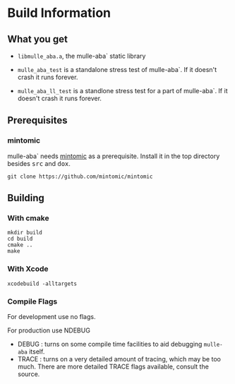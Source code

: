 # Build Information


## What you get
 
* `libmulle_aba.a`, the mulle-aba` static library

* `mulle_aba_test` is a standalone stress test of mulle-aba`. If it doesn't crash it runs forever.
* `mulle_aba_ll_test` is a standlone stress test for a part of mulle-aba`. If it doesn't crash it runs forever.

## Prerequisites

### mintomic

mulle-aba` needs [mintomic](https://mintomic.github.io/) as a prerequisite. Install it in the top directory besides <tt>src</tt> and <tt>dox</tt>.

```
git clone https://github.com/mintomic/mintomic
```

## Building

### With cmake

```
mkdir build
cd build
cmake ..
make
```


### With Xcode

```
xcodebuild -alltargets  
```


### Compile Flags

For development use no flags.

For production use NDEBUG

* DEBUG : turns on some compile time facilities to aid debugging `mulle-aba` itself. 
* TRACE : turns on a very detailed amount of tracing, which may be too much. There are more detailed TRACE flags available, consult the source.



